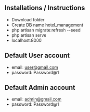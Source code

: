 ## Installations / Instructions

- Download folder
- Create DB name hotel_management
- php artisan migrate:refresh --seed
- php artisan serve
- localhost:8000




## Default User account
- email:       user@gmail.com
- password:    Password@1

## Default Admin account
- email:       admin@gmail.com
- password:    Password@1
